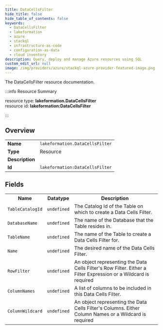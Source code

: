 ```yaml
---
title: DataCellsFilter
hide_title: false
hide_table_of_contents: false
keywords:
  - DataCellsFilter
  - lakeformation
  - azure
  - stackql
  - infrastructure-as-code
  - configuration-as-data
  - cloud inventory
description: Query, deploy and manage Azure resources using SQL
custom_edit_url: null
image: /img/providers/azure/stackql-azure-provider-featured-image.png
---
```

The DataCellsFilter resource documentation.

:::info Resource Summary

<div class="row">
<div class="providerDocColumn">
<span>resource type:&nbsp;<b>lakeformation.DataCellsFilter</b></span><br />
<span>resource id:&nbsp;<b>lakeformation:DataCellsFilter</b></span><br />
</div>
</div>

:::

## Overview
<table><tbody>
<tr><td><b>Name</b></td><td><code>lakeformation.DataCellsFilter</code></td></tr>
<tr><td><b>Type</b></td><td>Resource</td></tr>
<tr><td><b>Description</b></td><td></td></tr>
<tr><td><b>Id</b></td><td><code>lakeformation:DataCellsFilter</code></td></tr>
</tbody></table>

## Fields
<table><tbody>
<tr><th>Name</th><th>Datatype</th><th>Description</th></tr>
<tr><td><code>TableCatalogId</code></td><td><code>undefined</code></td><td>The Catalog Id of the Table on which to create a Data Cells Filter.</td></tr><tr><td><code>DatabaseName</code></td><td><code>undefined</code></td><td>The name of the Database that the Table resides in.</td></tr><tr><td><code>TableName</code></td><td><code>undefined</code></td><td>The name of the Table to create a Data Cells Filter for.</td></tr><tr><td><code>Name</code></td><td><code>undefined</code></td><td>The desired name of the Data Cells Filter.</td></tr><tr><td><code>RowFilter</code></td><td><code>undefined</code></td><td>An object representing the Data Cells Filter's Row Filter. Either a Filter Expression or a Wildcard is required</td></tr><tr><td><code>ColumnNames</code></td><td><code>undefined</code></td><td>A list of columns to be included in this Data Cells Filter.</td></tr><tr><td><code>ColumnWildcard</code></td><td><code>undefined</code></td><td>An object representing the Data Cells Filter's Columns. Either Column Names or a Wildcard is required</td></tr>
</tbody></table>
